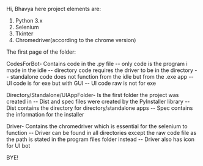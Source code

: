 Hi, Bhavya here
project elements are:
1. Python 3.x
2. Selenium
3. Tkinter
4. Chromedriver(according to the chrome version)

The first page of the folder:

CodesForBot- Contains code in the .py file
    -- only code is the program i made in the idle
    -- directory code requires the driver to be in the directory
    -- standalone code does not function from the idle but from the .exe app
    -- UI code is for exe but with GUI
    -- UI code raw is not for exe

Directory/Standalone/UIAppFolder- Is the first folder the project was created in
    -- Dist and spec files were created by the PyInstaller library
    -- Dist contains the directory for directory/standalone apps
    -- Spec contains the information for the installer

Driver- Contains the chromedriver which is essential for the selenium to function
    -- Driver can be found in all directories except the raw code file as the path is stated in the program files folder instead
    -- Driver also has icon for UI bot

BYE!